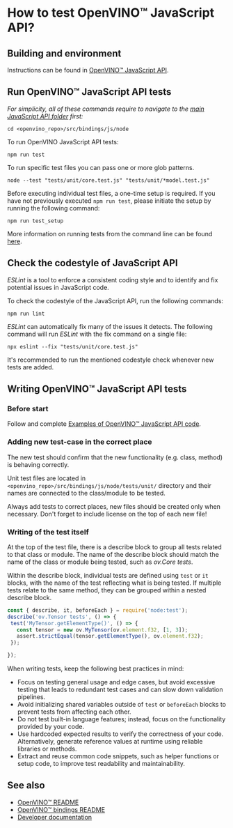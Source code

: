 # How to test OpenVINO™ JavaScript API?

## Building and environment
Instructions can be found in [OpenVINO™ JavaScript API](./README.md).


## Run OpenVINO™ JavaScript API tests
*For simplicity, all of these commands require to navigate to the [main JavaScript API folder](./../node) first:*
```shell
cd <openvino_repo>/src/bindings/js/node
```

To run OpenVINO JavaScript API tests:
```shell
npm run test
```

To run specific test files you can pass one or more glob patterns.
```shell
node --test "tests/unit/core.test.js" "tests/unit/*model.test.js" 
```

Before executing individual test files, a one-time setup is required. If you have not previously executed `npm run test`, please initiate the setup by running the following command:

```shell
npm run test_setup
``` 

More information on running tests from the command line can be found [here]( https://nodejs.org/docs/latest/api/test.html#running-tests-from-the-command-line).


## Check the codestyle of JavaScript API
*ESLint* is a tool to enforce a consistent coding style and to identify and fix potential issues in JavaScript code.

To check the codestyle of the JavaScript API, run the following commands:
```shell
npm run lint
```
*ESLint* can automatically fix many of the issues it detects. The following command will run *ESLint* with the fix command on a single file:
```shell
npx eslint --fix "tests/unit/core.test.js"
```

It's recommended to run the mentioned codestyle check whenever new tests are added.


## Writing OpenVINO™ JavaScript API tests
### Before start
Follow and complete [Examples of OpenVINO™ JavaScript API code](./code_examples.md).



### Adding new test-case in the correct place
The new test should confirm that the new functionality (e.g. class, method) is behaving correctly.

Unit test files are located in `<openvino_repo>/src/bindings/js/node/tests/unit/` directory and their names are connected to the class/module to be tested.

 Always add tests to correct places, new files should be created only when necessary. Don't forget to include license on the top of each new file!

### Writing of the test itself
At the top of the test file, there is a describe block to group all tests related to that class or module. The name of the describe block should match the name of the class or module being tested, such as *ov.Core tests*.

Within the describe block, individual tests are defined using `test` or `it` blocks, with the name of the test reflecting what is being tested. If multiple tests relate to the same method, they can be grouped within a nested describe block.

 ```js
 const { describe, it, beforeEach } = require('node:test');
describe('ov.Tensor tests', () => {
  test('MyTensor.getElementType()', () => {
    const tensor = new ov.MyTensor(ov.element.f32, [1, 3]);
    assert.strictEqual(tensor.getElementType(), ov.element.f32);
  });

});
 ```
When writing tests, keep the following best practices in mind:

 * Focus on testing general usage and edge cases, but avoid excessive testing that leads to redundant test cases and can slow down validation pipelines.
  * Avoid initializing shared variables outside of `test` or `beforeEach` blocks to prevent tests from affecting each other.
 * Do not test built-in language features; instead, focus on the functionality provided by your code.
 * Use hardcoded expected results to verify the correctness of your code. Alternatively, generate reference values at runtime using reliable libraries or methods.
 * Extract and reuse common code snippets, such as helper functions or setup code, to improve test readability and maintainability.


## See also
 * [OpenVINO™ README](../../../../README.md)
 * [OpenVINO™ bindings README](../../README.md)
 * [Developer documentation](../../../../docs/dev/index.md)
